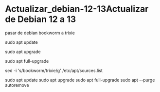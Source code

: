 # Actualizar_debian-12-13Actualizar de Debian 12 a 13
pasar de debian bookworm a trixie



sudo apt update

sudo apt upgrade

sudo apt full-upgrade



sed -i 's/bookworm/trixie/g' /etc/apt/sources.list


sudo apt update
sudo apt upgrade
sudo apt full-upgrade
sudo apt --purge autoremove
